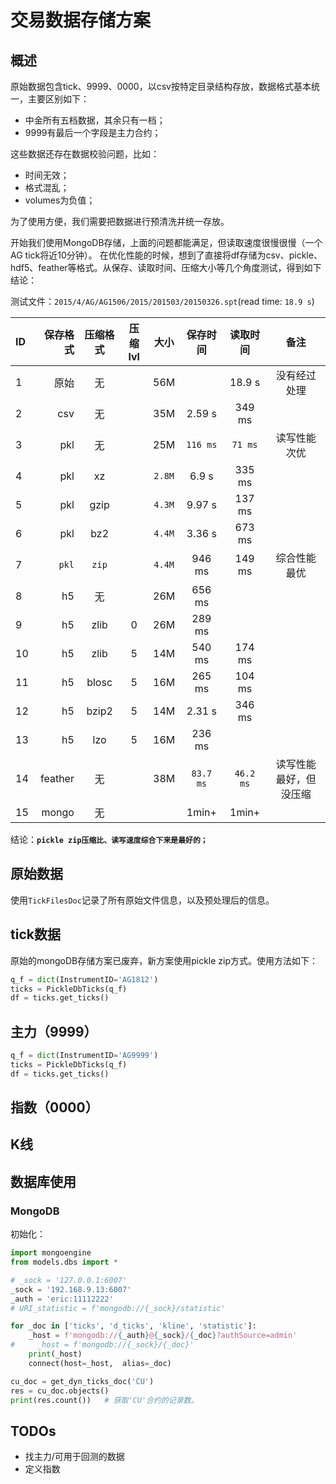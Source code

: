 # 交易数据存储方案

## 概述

原始数据包含tick、9999、0000，以csv按特定目录结构存放，数据格式基本统一，主要区别如下：

- 中金所有五档数据，其余只有一档；
- 9999有最后一个字段是主力合约；

这些数据还存在数据校验问题，比如：

- 时间无效；
- 格式混乱；
- volumes为负值；

为了使用方便，我们需要把数据进行预清洗并统一存放。

开始我们使用MongoDB存储，上面的问题都能满足，但读取速度很慢很慢（一个AG tick将近10分钟）。
在优化性能的时候，想到了直接将df存储为csv、pickle、hdf5、feather等格式。从保存、读取时间、压缩大小等几个角度测试，得到如下结论：

测试文件：`2015/4/AG/AG1506/2015/201503/20150326.spt`(read time: `18.9 s`)

| ID | 保存格式  | 压缩格式  |  压缩lvl  |  大小 |  保存时间 |  读取时间  |  备注  |
|:-----| ----: | :----: | :----: | :----: | :----: | :----: |  :----:  |
| 1 | 原始 | 无| |56M  |   |  18.9 s  |  没有经过处理  |
| 2 | csv | 无    |    |  35M  | 2.59 s  |  349 ms  |    |
| 3 | pkl | 无    |    |  25M  | `116 ms`  |  `71 ms`  |  读写性能次优  |
| 4 | pkl | xz    |    |  `2.8M` | 6.9 s   | 335 ms  |    |
| 5 | pkl | gzip  |    |  `4.3M`  | 9.97 s  |  137 ms  |    |
| 6 | pkl | bz2   |    |  `4.4M`  | 3.36 s  |  673 ms  |    |
| 7 | `pkl` | `zip` |  |  `4.4M`  | 946 ms  |  149 ms  |  综合性能最优  |
| 8 | h5 | 无   |      |   26M | 656 ms  |    |    |
| 9 | h5 | zlib | 0    |  26M | 289 ms  |    |    |
| 10| h5 | zlib | 5    |  14M  | 540 ms  |  174 ms  |    |
| 11| h5 | blosc | 5   |  16M | 265 ms  |  104 ms  |    |
| 12| h5 | bzip2 | 5   |  14M | 2.31 s  |  346 ms  |    |
| 13| h5 | lzo  | 5    |  16M  | 236 ms  |    |    |
| 14| feather | 无  |  |  38M  |  `83.7 ms` |  `46.2 ms`  | 读写性能最好，但没压缩  |
| 15| mongo | 无 |     |     |  1min+ |  1min+  |    |

结论：**`pickle zip压缩比、读写速度综合下来是最好的；`**

## 原始数据

使用`TickFilesDoc`记录了所有原始文件信息，以及预处理后的信息。

## tick数据

原始的mongoDB存储方案已废弃，新方案使用pickle zip方式。使用方法如下：

```python
q_f = dict(InstrumentID='AG1812')
ticks = PickleDbTicks(q_f)
df = ticks.get_ticks()
```

## 主力（9999）

```python
q_f = dict(InstrumentID='AG9999')
ticks = PickleDbTicks(q_f)
df = ticks.get_ticks()
```

## 指数（0000）

## K线

## 数据库使用

### MongoDB

初始化：

```python
import mongoengine
from models.dbs import *

# _sock = '127.0.0.1:6007'
_sock = '192.168.9.13:6007'
_auth = 'eric:11112222'
# URI_statistic = f'mongodb://{_sock}/statistic'

for _doc in ['ticks', 'd_ticks', 'kline', 'statistic']:
    _host = f'mongodb://{_auth}@{_sock}/{_doc}?authSource=admin'
#     _host = f'mongodb://{_sock}/{_doc}'
    print(_host)
    connect(host=_host,  alias=_doc)

cu_doc = get_dyn_ticks_doc('CU')
res = cu_doc.objects()
print(res.count())   # 获取'CU'合约的记录数。
```

## TODOs

- 找主力/可用于回测的数据
- 定义指数
